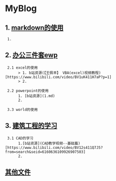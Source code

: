 # MyBlog

## 1. [markdown的使用](markdown.md)
     1. 


## 2. [办公三件套ewp](EWP.md)

     2.1 excel的使用
          > 1. b站资源(【王佩丰】 VBA(excel)视频教程)[https://www.bilibili.com/video/BV1uK411H7aP?p=1]
          > 2.

     2.2 powerpoint的使用
          1. [b站资源](1.md)
          2.

     3.3 world的使用

## 3. [建筑工程的学习](SE.md)
     3.1 CAD的学习
          1.[b站资源](CAD教学视频--基础篇)[https://www.bilibili.com/video/BV12s411Q7J5?from=search&seid=6160636109926907503]
          2.
     
##   [其他文件](other.md)

